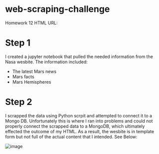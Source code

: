 # web-scraping-challenge
Homework 12
HTML URL:

# Step 1
I created a jupyter notebook that pulled the needed information from the Nasa wesbite. The information included:
  - The latest Mars news
  - Mars facts
  - Mars Hemispheres
 
 # Step 2
 I scrapped the data using Python scrpit and attempted to connect it to a Mongo DB.
 Unfortunately this is where I ran into problems and could not properly connect the scrapped data to a MongoDB, which ultimately effected the outcome of my HTML.
 As a result, the wesbite is in template form but not full of the actual content that I intended. See Below:
 
 ![image](https://user-images.githubusercontent.com/83014623/128347163-6ca6c867-3811-4530-bde0-947922b18d88.png)

  
